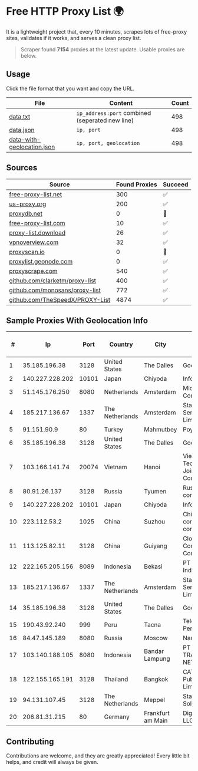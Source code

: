 
# Free HTTP Proxy List 🌍

It is a lightweight project that, every 10 minutes, scrapes lots of free-proxy sites, validates if it works, and serves a clean proxy list.


> Scraper found **7154** proxies at the latest update. Usable proxies are below.

## Usage

Click the file format that you want and copy the URL.


|File|Content|Count|
|----|-------|-----|
|[data.txt](https://raw.githubusercontent.com/themiralay/Proxy-List-World/master/data.txt)|`ip_address:port` combined (seperated new line)|498|
|[data.json](https://raw.githubusercontent.com/themiralay/Proxy-List-World/master/data.json)|`ip, port`|498|
|[data-with-geolocation.json](https://raw.githubusercontent.com/themiralay/Proxy-List-World/master/data-with-geolocation.json)|`ip, port, geolocation`|498|

## Sources

|Source|Found Proxies|Succeed|
|------|-------------|-------|
|[free-proxy-list.net](https://free-proxy-list.net)|300|✅|
|[us-proxy.org](https://www.us-proxy.org)|200|✅|
|[proxydb.net](http://proxydb.net)|0|🚫|
|[free-proxy-list.com](https://free-proxy-list.com/?page=&port=&type%5B%5D=http&type%5B%5D=https&up_time=0&search=Search)|10|✅|
|[proxy-list.download](https://www.proxy-list.download/HTTP)|26|✅|
|[vpnoverview.com](https://vpnoverview.com/privacy/anonymous-browsing/free-proxy-servers)|32|✅|
|[proxyscan.io](https://www.proxyscan.io)|0|🚫|
|[proxylist.geonode.com](https://proxylist.geonode.com/api/proxy-list?limit=300&page=1&sort_by=lastChecked&sort_type=desc&protocols=http,https)|0|✅|
|[proxyscrape.com](https://api.proxyscrape.com/v2/?request=displayproxies&protocol=http&timeout=10000&country=all&ssl=all&anonymity=all)|540|✅|
|[github.com/clarketm/proxy-list](https://raw.githubusercontent.com/clarketm/proxy-list/master/proxy-list-raw.txt)|400|✅|
|[github.com/monosans/proxy-list](https://raw.githubusercontent.com/monosans/proxy-list/main/proxies/http.txt)|772|✅|
|[github.com/TheSpeedX/PROXY-List](https://raw.githubusercontent.com/TheSpeedX/PROXY-List/master/http.txt)|4874|✅|


## Sample Proxies With Geolocation Info

|#|Ip|Port|Country|City|Internet Service Provider|
|-|--|----|-------|----|-------------------------|
|1|35.185.196.38|3128|United States|The Dalles|Google LLC|
|2|140.227.228.202|10101|Japan|Chiyoda|InfoSphere|
|3|51.145.176.250|8080|Netherlands|Amsterdam|Microsoft Corporation|
|4|185.217.136.67|1337|The Netherlands|Amsterdam|Stallion Network Services Limited|
|5|91.151.90.9|80|Turkey|Mahmutbey|Poyraz Hosting|
|6|35.185.196.38|3128|United States|The Dalles|Google LLC|
|7|103.166.141.74|20074|Vietnam|Hanoi|Viet NAM Cloud Technology Joint Stock Company|
|8|80.91.26.137|3128|Russia|Tyumen|Russian company LLC|
|9|140.227.228.202|10101|Japan|Chiyoda|InfoSphere|
|10|223.112.53.2|1025|China|Suzhou|China Mobile communications corporation|
|11|113.125.82.11|3128|China|Guiyang|Cloud Computing Corporation|
|12|222.165.205.156|8089|Indonesia|Bekasi|PT NettoCyber Indonesia|
|13|185.217.136.67|1337|The Netherlands|Amsterdam|Stallion Network Services Limited|
|14|35.185.196.38|3128|United States|The Dalles|Google LLC|
|15|190.43.92.240|999|Peru|Tacna|Telefonica Del Peru|
|16|84.47.145.189|8080|Russia|Moscow|Nauka-Svyaz|
|17|103.140.188.105|8080|Indonesia|Bandar Lampung|PT INDONESIA TRANS NETWORK|
|18|122.155.165.191|3128|Thailand|Bangkok|CAT Telecom Public Company Limited|
|19|94.131.107.45|3128|The Netherlands|Meppel|Stark Industries Solutions LTD|
|20|206.81.31.215|80|Germany|Frankfurt am Main|DigitalOcean, LLC|



## Contributing

Contributions are welcome, and they are greatly appreciated! Every
little bit helps, and credit will always be given.

